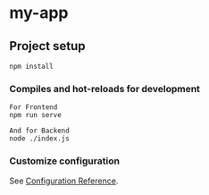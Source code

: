 # my-app

## Project setup
```
npm install
```

### Compiles and hot-reloads for development
```
For Frontend 
npm run serve
```
```
And for Backend 
node ./index.js
```

### Customize configuration
See [Configuration Reference](https://cli.vuejs.org/config/).
